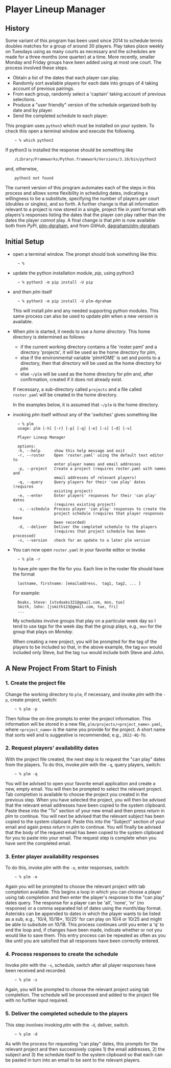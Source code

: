 # Player Lineup Manager

## History

Some variant of this program has been used since 2014 to schedule tennis doubles matches for a group of around 30 players. Play takes place weekly on Tuesdays using as many courts as necessary and the schedules are made for a three months (one quarter) at a time. More recently, smaller Monday and Friday groups have been added using at most one court. The process involved these steps.

- Obtain a list of the dates that each player can play.
- Randomly sort available players for each date into groups of 4 taking account of previous pairings.
- From each group, randomly select a 'captain' taking account of previous selections.
- Produce a "user friendly" version of the schedule organized both by date and by player.
- Send the completed schedule to each player.


This program uses `python3` which must be installed on your system. To check this open a terminal window and execute the following.

		~ % which python3

If python3 is installed the response should be something like

		/Library/Frameworks/Python.framework/Versions/3.10/bin/python3

and, otherwise,

		python3 not found

The current version of this program automates each of the steps in this process and allows some flexibility in scheduling dates, indicating a willingness to be a substitute, specifying the number of players per court (doubles or singles), and so forth. A further change is that all information relevant to a project is now stored in a single, project file in *yaml* format with players's responses listing the dates that the player *can* play rather than the dates the player *cannot* play. A final change is that *plm* is now available both from *PyPi*, [plm-dgraham](https://pypi.org/project/plm-dgraham/), and from *GitHub*, [dagraham/plm-dgraham](https://github.com/dagraham/plm-dgraham).

## Initial Setup

- open a terminal window. The prompt should look something like this:

        ~ %

- update the python installation module, *pip*, using python3

        ~ % python3 -m pip install -U pip

- and then *plm* itself

        ~ % python3 -m pip install -U plm-dgraham

    This will install *plm* and any needed supporting python modules. This same process can also be used to update *plm* when a new version is available.

- When *plm* is started, it needs to use a *home directory*. This home directory is determined as follows:

	- if the current working directory contains a file 'roster.yaml' and a directory 'projects', it will be used as the home directory for *plm*,
	- else if the environmental variable 'plmHOME' is set and points to a directory, then that directory will be used as the home directory for *plm*
	- else `~/plm` will be used as the home directory for *plm* and, after confirmation, created if it does not already exist.

	If necessary, a sub-directory called `projects` and a file called `roster.yaml` will be created in the home directory.

	In the examples below, it is assumed that `~/plm` is the home directory.


- invoking *plm* itself without any of the 'switches' gives something like

		~ % plm
		usage: plm [-h] [-r] [-p] [-q] [-e] [-s] [-d] [-v]

		Player Lineup Manager

		options:
		-h, --help      show this help message and exit
		-r, --roster    Open 'roster.yaml' using the default text editor to
						enter player names and email addresses
		-p, --project   Create a project (requires roster.yaml with names and
						email addresses of relevant players)
		-q, --query     Query players for their 'can play' dates (requires
						existing project)
		-e, --enter     Enter players' responses for their 'can play' dates
						(requires existing project)
		-s, --schedule  Process player 'can play' responses to create the
						project schedule (requires that player responses have
						been recorded)
		-d, --deliver   Deliver the completed schedule to the players
						(requires that project schedule has been processed)
		-v, --version   check for an update to a later plm version

- You can now open `roster.yaml` in your favorite editor or invoke

        ~ % plm -r

    to have *plm* open the file for you. Each line in the roster file should have the format

        lastname, firstname: [emailaddress,  tag1, tag2, ... ]

    For example:

        Doaks, Steve: [stvdoaks321@gmail.com, mon, tue]
        Smith, John: [jsmith123@gmail.com, tue, fri]
        ...

    My schedules involve groups that play on a particular week day so I tend to use tags for the week day that the group plays, e.g., `mon` for the group that plays on *Monday*.

    When creating a new project, you will be prompted for the tag of the players to be included so that, in the above example, the tag `mon` would included only Steve, but the tag `tue` would include both Steve and John.


## A New Project From Start to Finish

### 1. Create the project file

Change the working directory to `plm`, if necessary, and invoke *plm* with the `-p`, create project, switch:

        ~ % plm -p

Then follow the on-line prompts to enter the project information. This information will be stored in a new file, `plm/projects/<project_name>.yaml`, where `<project_name>` is the name you provide for the project. A short name that sorts well and is suggestive is recommended, e.g., `2022-4Q-TU`.

### 2. Request players' availability dates

With the project file created, the next step is to request the "can play" dates from the players. To do this, invoke *plm* with the `-q`, query players, switch:

        ~ % plm -q

You will be advised to open your favorite email application and create a new, empty email. You will then be prompted to select the relevant project. Tab completion is available to choose the project you created in the previous step. When you have selected the project, you will then be advised that the relevant email addresses have been copied to the system clipboard. Paste these into the "To" section of your new email and then press *return* in *plm* to continue. You will next be advised that the relevant subject has been copied to the system clipboard. Paste this into the "Subject" section of your email and again press *return* in *plm* to continue. You will finally be advised that the body of the request email has been copied to the system clipboard for you to paste into your email. The request step is complete when you have sent the completed email.


### 3. Enter player availability responses

To do this, invoke *plm* with the `-e`, enter responses, switch:

        ~ % plm -e

Again you will be prompted to choose the relevant project with tab completion available. This begins a loop in which you can choose a player using tab completion and then enter the player's response to the "can play" dates query. The response for a player can be 'all', 'none', 'nr' (no response) or a comma separated list of dates using the month/day format. Asterisks can be appended to dates in which the player wants to be listed as a sub, e.g., '10/4, 10/18*, 10/25' for can play on 10/4 or 10/25 and might be able to subsitute on 10/18. This process continues until you enter a 'q' to end the loop and, if changes have been made, indicate whether or not you would like to save them. This entry process can be repeated as often as you like until you are satisfied that all responses have been correctly entered.


### 4. Process responses to create the schedule

Invoke *plm* with the `-s`, schedule, switch after all player responses have been received and recorded.

        ~ % plm -s

Again, you will be prompted to choose the relevant project using tab completion. The schedule will be processed and added to the project file with no further input required.


### 5. Deliver the completed schedule to the players

This step involves invoking *plm* with the `-d`, deliver, switch.

        ~ % plm -d

As with the process for requesting "can play" dates, this prompts for the relevant project and then successively copies 1) the email addresses, 2) the subject and 3) the schedule itself to the system clipboard so that each can be pasted in turn into an email to be sent to the relevant players.
